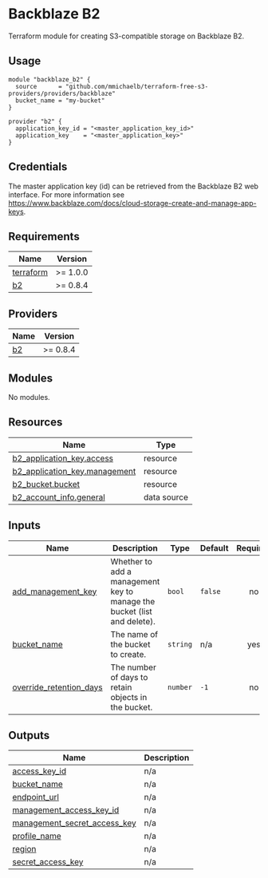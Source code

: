 # Backblaze B2

Terraform module for creating S3-compatible storage on Backblaze B2.

## Usage

```hcl
module "backblaze_b2" {
  source      = "github.com/mmichaelb/terraform-free-s3-providers/providers/backblaze"
  bucket_name = "my-bucket"
}

provider "b2" {
  application_key_id = "<master_application_key_id>"
  application_key    = "<master_application_key>"
}
```

## Credentials

The master application key (id) can be retrieved from the Backblaze B2 web interface. For more information see https://www.backblaze.com/docs/cloud-storage-create-and-manage-app-keys.

<!-- BEGIN_TF_DOCS -->
## Requirements

| Name | Version |
|------|---------|
| <a name="requirement_terraform"></a> [terraform](#requirement\_terraform) | >= 1.0.0 |
| <a name="requirement_b2"></a> [b2](#requirement\_b2) | >= 0.8.4 |

## Providers

| Name | Version |
|------|---------|
| <a name="provider_b2"></a> [b2](#provider\_b2) | >= 0.8.4 |

## Modules

No modules.

## Resources

| Name | Type |
|------|------|
| [b2_application_key.access](https://registry.terraform.io/providers/Backblaze/b2/latest/docs/resources/application_key) | resource |
| [b2_application_key.management](https://registry.terraform.io/providers/Backblaze/b2/latest/docs/resources/application_key) | resource |
| [b2_bucket.bucket](https://registry.terraform.io/providers/Backblaze/b2/latest/docs/resources/bucket) | resource |
| [b2_account_info.general](https://registry.terraform.io/providers/Backblaze/b2/latest/docs/data-sources/account_info) | data source |

## Inputs

| Name | Description | Type | Default | Required |
|------|-------------|------|---------|:--------:|
| <a name="input_add_management_key"></a> [add\_management\_key](#input\_add\_management\_key) | Whether to add a management key to manage the bucket (list and delete). | `bool` | `false` | no |
| <a name="input_bucket_name"></a> [bucket\_name](#input\_bucket\_name) | The name of the bucket to create. | `string` | n/a | yes |
| <a name="input_override_retention_days"></a> [override\_retention\_days](#input\_override\_retention\_days) | The number of days to retain objects in the bucket. | `number` | `-1` | no |

## Outputs

| Name | Description |
|------|-------------|
| <a name="output_access_key_id"></a> [access\_key\_id](#output\_access\_key\_id) | n/a |
| <a name="output_bucket_name"></a> [bucket\_name](#output\_bucket\_name) | n/a |
| <a name="output_endpoint_url"></a> [endpoint\_url](#output\_endpoint\_url) | n/a |
| <a name="output_management_access_key_id"></a> [management\_access\_key\_id](#output\_management\_access\_key\_id) | n/a |
| <a name="output_management_secret_access_key"></a> [management\_secret\_access\_key](#output\_management\_secret\_access\_key) | n/a |
| <a name="output_profile_name"></a> [profile\_name](#output\_profile\_name) | n/a |
| <a name="output_region"></a> [region](#output\_region) | n/a |
| <a name="output_secret_access_key"></a> [secret\_access\_key](#output\_secret\_access\_key) | n/a |
<!-- END_TF_DOCS -->

